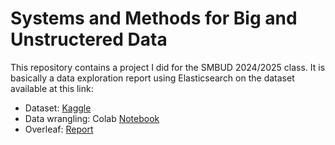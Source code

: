 # Systems and Methods for Big and Unstructered Data 

This repository contains a project I did for the SMBUD 2024/2025 class.
It is basically a data exploration report using Elasticsearch on the dataset available at this link:
- Dataset: [Kaggle](https://www.kaggle.com/datasets/juhibhojani/airline-reviews)
- Data wrangling: Colab [Notebook](https://colab.research.google.com/drive/1lW4P-lRFF6lZb2KEL1FOvsDg6pu46P4e?usp=sharing)
- Overleaf: [Report](https://www.overleaf.com/read/bsrhypvzrtpp#8e5242)
